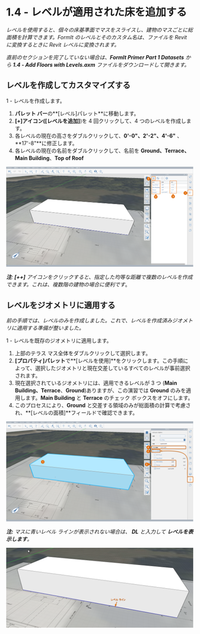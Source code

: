 # 1.4 - レベルが適用された床を追加する

_レベルを使用すると、個々の床基準面でマスをスライスし、建物のマスごとに総面積を計算できます。FormIt のレベルとそのカスタム名は、ファイルを Revit に変換するときに Revit レベルに変換されます。_

_直前のセクションを完了していない場合は、**FormIt Primer Part 1 Datasets** から **1.4 - Add Floors with Levels.axm** ファイルをダウンロードして開きます。_

## **レベルを作成してカスタマイズする**

1 - レベルを作成します。

1. **パレット バー**の**[レベル]パレット**に移動します。
2. **[+]**アイコン\(**[レベルを追加]**\)を 4 回クリックして、4 つのレベルを作成します。
3. 各レベルの現在の高さをダブルクリックして、**0'-0"、2'-2"、4'-6"** 、 **17'-8"**に修正します。
4. 各レベルの現在の名前をダブルクリックして、名前を **Ground、Terrace、Main Building**、**Top of Roof**

![](../../.gitbook/assets/0%20%2816%29.png)

_**注**:_ _**[++]**_ _アイコンをクリックすると、指定した均等な距離で複数のレベルを作成できます。これは、複数階の建物の場合に便利です_。

## **レベルをジオメトリに適用する**

_前の手順では、レベルのみを作成しました。これで、レベルを作成済みジオメトリに適用する準備が整いました。_

1 - レベルを既存のジオメトリに適用します。

1. 上部のテラス マス全体をダブルクリックして選択します。
2. **[プロパティ]パレット**で**[レベルを使用]**をクリックします。この手順によって、選択したジオメトリと現在交差しているすべてのレベルが事前選択されます。
3. 現在選択されているジオメトリには、適用できるレベルが 3 つ \(**Main Building、Terrace**、**Ground**\)ありますが、この演習では **Ground** のみを適用します。**Main Building** と **Terrace** のチェック ボックスをオフにします。
4. このプロセスにより、**Ground** と交差する領域のみが総面積の計算で考慮され、**[レベルの面積]**フィールドで確認できます。

![](../../.gitbook/assets/1%20%284%29.png)

_**注:** マスに青いレベル ラインが表示されない場合は、_ _**DL**_ _と入力して_ _**レベルを表示します**。_

![](../../.gitbook/assets/2%20%283%29.png)

